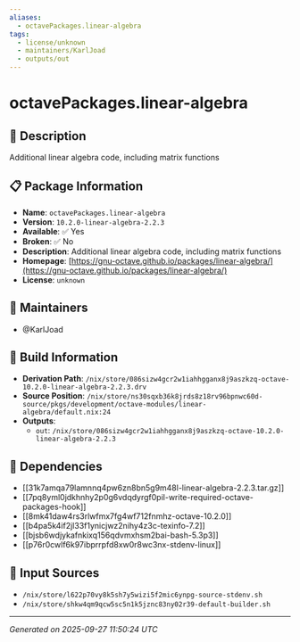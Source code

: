 ```yaml
---
aliases:
  - octavePackages.linear-algebra
tags:
  - license/unknown
  - maintainers/KarlJoad
  - outputs/out
---
```


# octavePackages.linear-algebra

## 📝 Description

Additional linear algebra code, including matrix functions

## 📋 Package Information

- **Name**: `octavePackages.linear-algebra`
- **Version**: `10.2.0-linear-algebra-2.2.3`
- **Available**: ✅ Yes
- **Broken**: ✅ No
- **Description**: Additional linear algebra code, including matrix functions
- **Homepage**: [https://gnu-octave.github.io/packages/linear-algebra/](https://gnu-octave.github.io/packages/linear-algebra/)
- **License**: `unknown`
## 👥 Maintainers

- @KarlJoad


## 🔧 Build Information

- **Derivation Path**: `/nix/store/086sizw4gcr2w1iahhgganx8j9aszkzq-octave-10.2.0-linear-algebra-2.2.3.drv`
- **Source Position**: `/nix/store/ns30sqxb36k8jrds8z18rv96bpnwc60d-source/pkgs/development/octave-modules/linear-algebra/default.nix:24`
- **Outputs**:
  - `out`:  `/nix/store/086sizw4gcr2w1iahhgganx8j9aszkzq-octave-10.2.0-linear-algebra-2.2.3`

## 🔗 Dependencies

- [[31k7amqa79lamnnq4pw6zn8bn5g9m48l-linear-algebra-2.2.3.tar.gz]]
- [[7pq8yml0jdkhnhy2p0g6vdqdyrgf0pil-write-required-octave-packages-hook]]
- [[8mk41daw4rs3rlwfmx7fg4wf712fnmhz-octave-10.2.0]]
- [[b4pa5k4if2jl33f1ynicjwz2nihy4z3c-texinfo-7.2]]
- [[bjsb6wdjykafnkixq156qdvmxhsm2bai-bash-5.3p3]]
- [[p76r0cwlf6k97ibprrpfd8xw0r8wc3nx-stdenv-linux]]

## 📁 Input Sources

- `/nix/store/l622p70vy8k5sh7y5wizi5f2mic6ynpg-source-stdenv.sh`
- `/nix/store/shkw4qm9qcw5sc5n1k5jznc83ny02r39-default-builder.sh`

---
*Generated on 2025-09-27 11:50:24 UTC*
